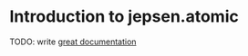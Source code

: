 # Introduction to jepsen.atomic

TODO: write [great documentation](http://jacobian.org/writing/what-to-write/)
